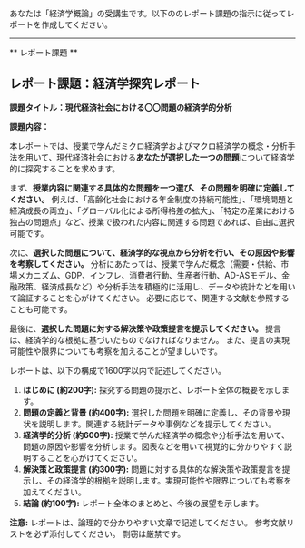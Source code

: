 あなたは「経済学概論」の受講生です。以下ののレポート課題の指示に従ってレポートを作成してください。

---------------------------------------
** レポート課題 **

## レポート課題：経済学探究レポート

**課題タイトル：現代経済社会における〇〇問題の経済学的分析**

**課題内容：**

本レポートでは、授業で学んだミクロ経済学およびマクロ経済学の概念・分析手法を用いて、現代経済社会における**あなたが選択した一つの問題**について経済学的に探究することを求めます。

まず、**授業内容に関連する具体的な問題を一つ選び、その問題を明確に定義してください。**  例えば、「高齢化社会における年金制度の持続可能性」、「環境問題と経済成長の両立」、「グローバル化による所得格差の拡大」、「特定の産業における独占の問題点」など、授業で扱われた内容に関連する問題であれば、自由に選択可能です。

次に、**選択した問題について、経済学的な視点から分析を行い、その原因や影響を考察してください。**  分析にあたっては、授業で学んだ概念（需要・供給、市場メカニズム、GDP、インフレ、消費者行動、生産者行動、AD-ASモデル、金融政策、経済成長など）や分析手法を積極的に活用し、データや統計などを用いて論証することを心がけてください。  必要に応じて、関連する文献を参照することも可能です。

最後に、**選択した問題に対する解決策や政策提言を提示してください。**  提言は、経済学的な根拠に基づいたものでなければなりません。  また、提言の実現可能性や限界についても考察を加えることが望ましいです。

レポートは、以下の構成で1600字以内で記述してください。

1. **はじめに (約200字):**  探究する問題の提示と、レポート全体の概要を示します。
2. **問題の定義と背景 (約400字):**  選択した問題を明確に定義し、その背景や現状を説明します。関連する統計データや事例などを提示してください。
3. **経済学的分析 (約600字):**  授業で学んだ経済学の概念や分析手法を用いて、問題の原因や影響を分析します。図表などを用いて視覚的に分かりやすく説明することを心がけてください。
4. **解決策と政策提言 (約300字):**  問題に対する具体的な解決策や政策提言を提示し、その経済学的根拠を説明します。実現可能性や限界についても考察を加えてください。
5. **結論 (約100字):**  レポート全体のまとめと、今後の展望を示します。


**注意:**  レポートは、論理的で分かりやすい文章で記述してください。  参考文献リストを必ず添付してください。  剽窃は厳禁です。
